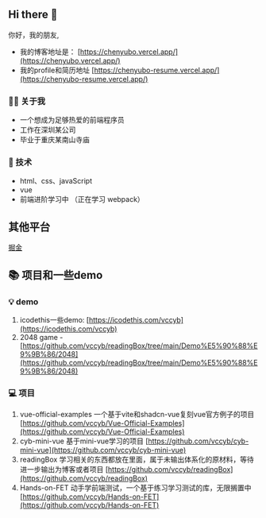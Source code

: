 ## Hi there 👋

你好，我的朋友, 
- 我的博客地址是： [https://chenyubo.vercel.app/](https://chenyubo.vercel.app/)
- 我的profile和简历地址 [https://chenyubo-resume.vercel.app/](https://chenyubo-resume.vercel.app/)
### 💁🏻 关于我
- 一个想成为足够热爱的前端程序员
- 工作在深圳某公司
- 毕业于重庆某南山寺庙

### 🚀 技术
- html、css、javaScript
- vue
- 前端进阶学习中 （正在学习 webpack）

## 其他平台

[掘金](https://juejin.cn/user/501033035376615)

## 📚 项目和一些demo

### 💡 demo

1. icodethis一些demo: [https://icodethis.com/vccyb](https://icodethis.com/vccyb)
2. 2048 game - [https://github.com/vccyb/readingBox/tree/main/Demo%E5%90%88%E9%9B%86/2048](https://github.com/vccyb/readingBox/tree/main/Demo%E5%90%88%E9%9B%86/2048)

### 💻 项目

1. vue-official-examples 一个基于vite和shadcn-vue复刻vue官方例子的项目
   [https://github.com/vccyb/Vue-Official-Examples](https://github.com/vccyb/Vue-Official-Examples)
2. cyb-mini-vue  基于mini-vue学习的项目
    [https://github.com/vccyb/cyb-mini-vue](https://github.com/vccyb/cyb-mini-vue)
3. readingBox 学习相关的东西都放在里面，属于未输出体系化的原材料，等待进一步输出为博客或者项目
   [https://github.com/vccyb/readingBox](https://github.com/vccyb/readingBox)
4. Hands-on-FET 动手学前端测试，一个基于练习学习测试的库，无限搁置中
   [https://github.com/vccyb/Hands-on-FET](https://github.com/vccyb/Hands-on-FET)


